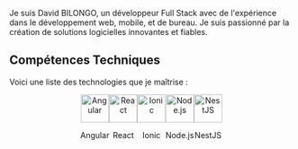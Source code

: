 Je suis David BILONGO, un développeur Full Stack avec de l'expérience dans le développement web, mobile, et de bureau. Je suis passionné par la création de solutions logicielles innovantes et fiables.

## Compétences Techniques
Voici une liste des technologies que je maîtrise :
<div style="display: flex; justify-content: center;">
  <div style="text-align: center; flex-direction: row; align-items: center;">
    <img src="https://angular.io/assets/images/logos/angular/angular.png" alt="Angular" width="50" height="50">
    <p>Angular</p>
  </div>
  <div style="text-align: center; flex-direction: column; align-items: center;">
    <img src="https://upload.wikimedia.org/wikipedia/commons/a/a7/React-icon.svg" alt="React" width="50" height="50">
    <p>React</p>
  </div>
  <div style="text-align: center; flex-direction: column; align-items: center;">
    <img src="https://static-00.iconduck.com/assets.00/ionic-icon-2048x2048-5z7cejbj.png" alt="Ionic" width="50" height="50">
    <p>Ionic</p>
  </div>
  <div style="text-align: center; flex-direction: column; align-items: center;">
    <img src="https://upload.wikimedia.org/wikipedia/commons/d/d9/Node.js_logo.svg" alt="Node.js" width="50" height="50">
    <p>Node.js</p>
  </div>
  <div style="text-align: center; flex-direction: column; align-items: center;">
    <img src="https://upload.wikimedia.org/wikipedia/commons/a/a8/NestJS.svg" alt="NestJS" width="50" height="50">
    <p>NestJS</p>
  </div>
</div>


